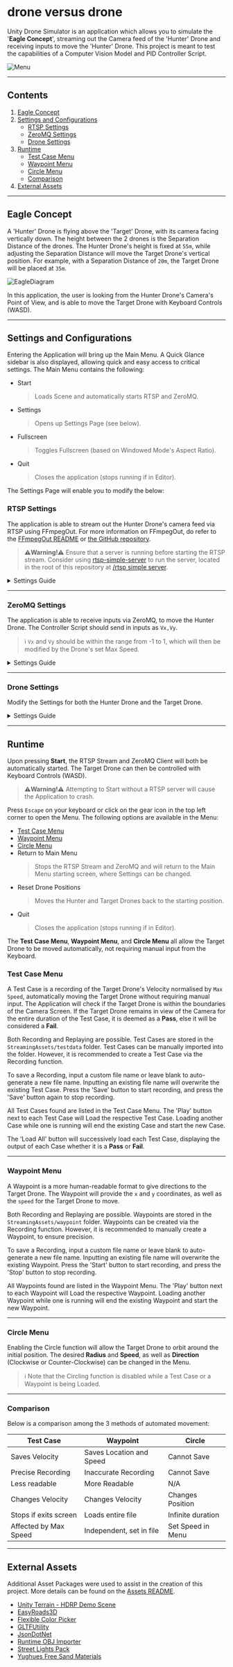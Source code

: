 # drone versus drone

Unity Drone Simulator is an appllcation which allows you to simulate the '**Eagle Concept**', streaming out the Camera feed of the 'Hunter' Drone and receiving inputs to move the 'Hunter' Drone. This project is meant to test the capabilities of a Computer Vision Model and PID Controller Script.

![Menu](images/Menu.png)

---

## Contents

1. [Eagle Concept](#eagle-concept)
2. [Settings and Configurations](#settings-and-configurations)
    - [RTSP Settings](#rtsp-settings)
    - [ZeroMQ Settings](#zeromq-settings)
    - [Drone Settings](#drone-settings)
3. [Runtime](#runtime)
    - [Test Case Menu](#test-case-menu)
    - [Waypoint Menu](#waypoint-menu)
    - [Circle Menu](#circle-menu)
    - [Comparison](#comparison)
4. [External Assets](#external-assets)

---

## Eagle Concept

A 'Hunter' Drone is flying above the 'Target' Drone, with its camera facing vertically down. The height between the 2 drones is the Separation Distance of the drones. The Hunter Drone's height is fixed at `55m`, while adjusting the Separation Distance will move the Target Drone's vertical position. For example, with a Separation Distance of `20m`, the Target Drone will be placed at `35m`.

![EagleDiagram](images/eagle.gif)

In this application, the user is looking from the Hunter Drone's Camera's Point of View, and is able to move the Target Drone with Keyboard Controls (WASD).

---

## Settings and Configurations

Entering the Application will bring up the Main Menu. A Quick Glance sidebar is also displayed, allowing quick and easy access to critical settings. The Main Menu contains the following:

- Start
    > Loads Scene and automatically starts RTSP and ZeroMQ.
- Settings
    > Opens up Settings Page (see below).
- Fullscreen
    > Toggles Fullscreen (based on Windowed Mode's Aspect Ratio).
- Quit
    > Closes the application (stops running if in Editor).

The Settings Page will enable you to modify the below:

### RTSP Settings

The application is able to stream out the Hunter Drone's camera feed via RTSP using FFmpegOut. For more information on FFmpegOut, do refer to the [FFmpegOut README](unity/drone/Assets/FFmpegOut/README.md) or [the GitHub repository](https://github.com/keijiro/FFmpegOut).

> **⚠️Warning!⚠️** Ensure that a server is running before starting the RTSP stream. Consider using [rtsp-simple-server](https://github.com/aler9/rtsp-simple-server) to run the server, located in the root of this repository at [/rtsp simple server](/rtsp%20simple%20server/).

<details><summary>Settings Guide</summary>

Adjust the **Port Number** and **URL** for the RTSP output path. By default, Port Number is `8554` and URL is `/drone`. The application will display a list of IP Address your device is connected to. This RTSP stream can then be accessed from another device by connecting to a listed IP Address.

> Ensure that the two devices are able to connect to each other, e.g. change firewall settings.

An additional **Delay** can be introduced into the RTSP stream by adjusting the slider in the Settings page. Select how much to delay the stream in milliseconds.
> Note that this will not account for the existing latency, meaning that with a base latency of `500ms`, adding `1000ms` delay will result in a combined delay of `1500ms`.

Click to toggle the **Timestamp**, which will show the time elapsed since the application was opened.
> Note that this Timestamp, located in the bottom left of the screen, will be visible in the RTSP stream. This is useful for measuring latency between the application and the receiving client.

If necessary, adjust the other parameters for the stream:

- **Width** (default 1920),
- **Height** (default 1080), 
- and **Frame Rate** (default 30).

</details>

---

### ZeroMQ Settings

The application is able to receive inputs via ZeroMQ, to move the Hunter Drone. The Controller Script should send in inputs as `Vx,Vy`. 
> ℹ️ `Vx` and `Vy` should be within the range from -1 to 1, which will then be modified by the Drone's set Max Speed.

<details><summary>Settings Guide</summary>

Enter the **Path** for the application to connect and listen to.

A **Delay** can also be introduced, meaning that inputs will only be executed a set fixed time after receiving from the Controller Script.
> Similar to the RTSP delay, this will not account for the existing latency.

</details>

---

### Drone Settings

Modify the Settings for both the Hunter Drone and the Target Drone.

<details><summary>Settings Guide</summary>

As mentioned in [Eagle Concept](#eagle-concept), **Separation Distance** will adjust the height of the Target Drone from the Hunter Drone, from a range of 1m to 50m.

The **Max Speed** of the Hunter Drone and the Target Drone can be adjusted. This will determine how fast the drones will travel. For example, with `Vx = 0.5` and **Max Speed** of `10m/s`, the drone will move at `5m/s`.

The 3D Model for the Target Drone can also be changed. This repository comes with the models of DJI Mavic and DJI Phantom. New models can also be imported by placing them into the `Assets/Resources/Drone Models` folder, as well as the `StreamingAssets/Drone Models` folder. 

During runtime, models can be imported through the `StreamingAssets/Drone Models` folder. Supported formats are:

- [obj](https://en.wikipedia.org/wiki/Wavefront_.obj_file)
- [glTF (includes .gltf and .glb)](https://en.wikipedia.org/wiki/GlTF)

The Refresh Button next to the Model Dropdown will reload all the files and import the models. For more info on the Runtime Importers, refer to the [Assets README on Runtime Importers](unity/drone/Assets/README.md#runtime-importers).

The Target Drone's **Material Colour** can also be edited using the Flexible Color Picker. For more info on the Flexible Color Picker, refer to the [Assets README on the Flexible Color Picker](unity/drone/Assets/README.md#flexible-color-picker-v250) or the [FlexibleColorPickerDoc.pdf](unity/drone/Assets/FlexibleColorPicker/FlexibleColorPickerDoc.pdf).

</details>

---

## Runtime

Upon pressing **Start**, the RTSP Stream and ZeroMQ Client will both be automatically started. The Target Drone can then be controlled with Keyboard Controls (WASD).

> **⚠️Warning!⚠️** Attempting to Start without a RTSP server will cause the Application to crash.

Press `Escape` on your keyboard or click on the gear icon in the top left corner to open the Menu. The following options are available in the Menu:

- [Test Case Menu](#test-case-menu)
- [Waypoint Menu](#waypoint-menu)
- [Circle Menu](#circle-menu)
- Return to Main Menu
    > Stops the RTSP Stream and ZeroMQ and will return to the Main Menu starting screen, where Settings can be changed.
- Reset Drone Positions
    > Moves the Hunter and Target Drones back to the starting position.
- Quit
    > Closes the application (stops running if in Editor).

The **Test Case Menu**, **Waypoint Menu**, and **Circle Menu** all allow the Target Drone to be moved automatically, not requiring manual input from the Keyboard.

### Test Case Menu

A Test Case is a recording of the Target Drone's Velocity normalised by `Max Speed`, automatically moving the Target Drone without requiring manual input. The Application will check if the Target Drone is within the boundaries of the Camera Screen. If the Target Drone remains in view of the Camera for the entire duration of the Test Case, it is deemed as a **Pass**, else it will be considered a **Fail**.

Both Recording and Replaying are possible. Test Cases are stored in the `StreamingAssets/testdata` folder. Test Cases can be manually imported into the folder. However, it is recommended to create a Test Case via the Recording function.

To save a Recording, input a custom file name or leave blank to auto-generate a new file name. Inputting an existing file name will overwrite the existing Test Case. Press the 'Save' button to start recording, and press the 'Save' button again to stop recording.

All Test Cases found are listed in the Test Case Menu. The 'Play' button next to each Test Case will Load the respective Test Case. Loading another Case while one is running will end the existing Case and start the new Case.

The 'Load All' button will successively load each Test Case, displaying the output of each Case whether it is a **Pass** or **Fail**.

---

### Waypoint Menu

A Waypoint is a more human-readable format to give directions to the Target Drone. The Waypoint will provide the `x` and `y` coordinates, as well as the `speed` for the Target Drone to move.

Both Recording and Replaying are possible. Waypoints are stored in the `StreamingAssets/waypoint` folder. Waypoints can be created via the Recording function. However, it is recommended to manually create a Waypoint, to ensure precision.

To save a Recording, input a custom file name or leave blank to auto-generate a new file name. Inputting an existing file name will overwrite the existing Waypoint. Press the 'Start' button to start recording, and press the 'Stop' button to stop recording.

All Waypoints found are listed in the Waypoint Menu. The 'Play' button next to each Waypoint will Load the respective Waypoint. Loading another Waypoint while one is running will end the existing Waypoint and start the new Waypoint.

---

### Circle Menu

Enabling the Circle function will allow the Target Drone to orbit around the initial position. The desired **Radius** and **Speed**, as well as **Direction** (Clockwise or Counter-Clockwise) can be changed in the Menu.

> ℹ Note that the Circling function is disabled while a Test Case or a Waypoint is being Loaded.

---

### Comparison

Below is a comparison among the 3 methods of automated movement:

| Test Case | Waypoint | Circle |
| --- | --- | --- |
| Saves Velocity | Saves Location and Speed | Cannot Save |
| Precise Recording | Inaccurate Recording | Cannot Save |
| Less readable | More Readable | N/A |
| Changes Velocity | Changes Velocity | Changes Position |
| Stops if exits screen | Loads entire file | Infinite duration |
| Affected by Max Speed | Independent, set in file | Set Speed in Menu |

---

## External Assets

Additional Asset Packages were used to assist in the creation of this project. More details can be found on the [Assets README](unity/drone/Assets/README.md).

- [Unity Terrain - HDRP Demo Scene](https://assetstore.unity.com/packages/3d/environments/unity-terrain-hdrp-demo-scene-213198)
- [EasyRoads3D](https://assetstore.unity.com/packages/3d/characters/easyroads3d-free-v3-987)
- [Flexible Color Picker](https://assetstore.unity.com/packages/tools/gui/flexible-color-picker-150497)
- [GLTFUtility](https://github.com/Siccity/GLTFUtility)
- [JsonDotNet](https://assetstore.unity.com/packages/tools/input-management/json-net-for-unity-11347)
- [Runtime OBJ Importer](https://assetstore.unity.com/packages/tools/model)
- [Street Lights Pack](https://assetstore.unity.com/packages/3d/props/exterior/street-lights-pack-31644)
- [Yughues Free Sand Materials](https://assetstore.unity.com/packages/2d/textures-materials/floors/yughues-free-sand-materials-12964)